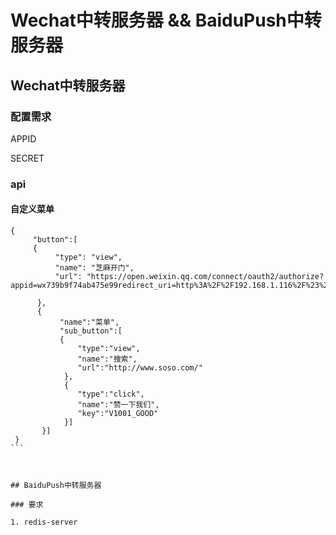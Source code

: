# Wechat中转服务器 && BaiduPush中转服务器

## Wechat中转服务器

### 配置需求

APPID

SECRET

### api

#### 自定义菜单

````
{
     "button":[
     {	
          "type": "view", 
          "name": "芝麻开门", 
          "url": "https://open.weixin.qq.com/connect/oauth2/authorize?appid=wx739b9f74ab475e99redirect_uri=http%3A%2F%2F192.168.1.116%2F%23%2Fhome%2FReceiptViewresponse_type=codescope=snsapi_userinfostate=STATEconnect_redirect=1#wechat_redirect", 

      },
      {
           "name":"菜单",
           "sub_button":[
           {	
               "type":"view",
               "name":"搜索",
               "url":"http://www.soso.com/"
            },
            {
               "type":"click",
               "name":"赞一下我们",
               "key":"V1001_GOOD"
            }]
       }]
 }
```



## BaiduPush中转服务器

### 要求

1. redis-server